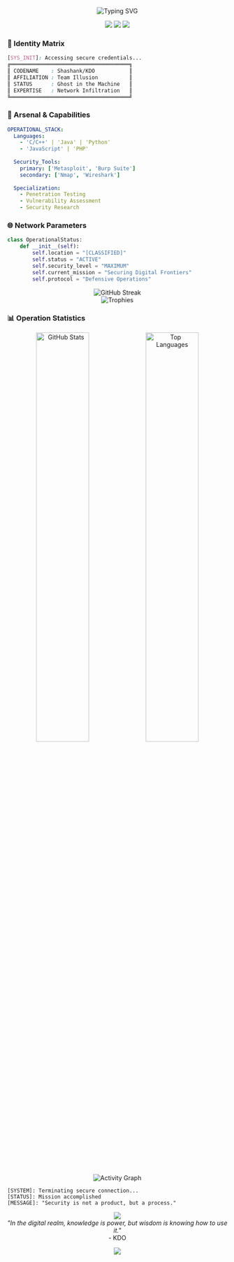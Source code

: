 <div align="center">
    <img src="https://readme-typing-svg.herokuapp.com?font=Fira+Code&weight=400&size=25&duration=4000&pause=1000&color=1E90FF&center=true&vCenter=true&random=false&width=600&lines=Welcome+to+KDO's+Digital+Realm;Team+Illusion+%7C+Cybersecurity+Expert" alt="Typing SVG" />
</div>

<p align="center">
    <img src="https://img.shields.io/badge/Ethical-Hacker-red?style=for-the-badge&logo=kali-linux"/>
    <img src="https://img.shields.io/badge/Team-Illusion-black?style=for-the-badge&logo=discord"/>
    <img src="https://img.shields.io/badge/Cybersecurity-Expert-blue?style=for-the-badge&logo=security"/>
</p>


### 👾 Identity Matrix
```css
[SYS_INIT]: Accessing secure credentials...
╔══════════════════════════════════════╗
║ CODENAME    : Shashank/KDO           ║
║ AFFILIATION : Team Illusion          ║
║ STATUS      : Ghost in the Machine   ║
║ EXPERTISE   : Network Infiltration   ║
╚══════════════════════════════════════╝
```

### 🎯 Arsenal & Capabilities
```yaml
OPERATIONAL_STACK:
  Languages: 
    - 'C/C++' | 'Java' | 'Python'
    - 'JavaScript' | 'PHP'
  
  Security_Tools:
    primary: ['Metasploit', 'Burp Suite']
    secondary: ['Nmap', 'Wireshark']
    
  Specialization:
    - Penetration Testing
    - Vulnerability Assessment
    - Security Research
```

### 🌐 Network Parameters
```python
class OperationalStatus:
    def __init__(self):
        self.location = "[CLASSIFIED]"
        self.status = "ACTIVE"
        self.security_level = "MAXIMUM"
        self.current_mission = "Securing Digital Frontiers"
        self.protocol = "Defensive Operations"
```

<div align="center">
    <img src="https://github-readme-streak-stats.herokuapp.com/?user=kdo2064&theme=tokyonight" alt="GitHub Streak"/>
</div>

<div align="center">
    <img src="https://github-profile-trophy.vercel.app/?username=kdo2064&theme=tokyonight&no-frame=true&row=1&column=7" alt="Trophies"/>
</div>

### 📊 Operation Statistics
<p align="center">
    <img width="49%" src="https://github-readme-stats.vercel.app/api?username=kdo2064&show_icons=true&theme=tokyonight" alt="GitHub Stats"/>
    <img width="49%" src="https://github-readme-stats.vercel.app/api/top-langs/?username=kdo2064&layout=compact&theme=tokyonight" alt="Top Languages"/>
</p>

<div align="center">
    <img src="https://github-readme-activity-graph.vercel.app/graph?username=kdo2064&theme=react-dark" alt="Activity Graph"/>
</div>

```shell
[SYSTEM]: Terminating secure connection...
[STATUS]: Mission accomplished
[MESSAGE]: "Security is not a product, but a process."
```

<div align="center">
    <img src="https://img.shields.io/badge/WARNING-Access_Restricted-FF0000?style=for-the-badge&logo=warning"/>
    <br>
    <i>"In the digital realm, knowledge is power, but wisdom is knowing how to use it."</i>
    <br>- KDO
</div>

<p align="center">
    <img src="https://profile-counter.glitch.me/kdo2064/count.svg" />
</p>
